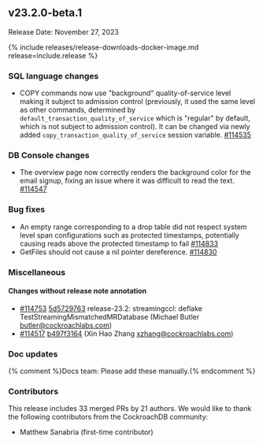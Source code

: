 ## v23.2.0-beta.1

Release Date: November 27, 2023

{% include releases/release-downloads-docker-image.md release=include.release %}

<h3 id="v23-2-0-beta-1-sql-language-changes">SQL language changes</h3>

- COPY commands now use "background" quality-of-service level making it subject to admission control (previously, it used the same level as other commands, determined by `default_transaction_quality_of_service` which is "regular" by default, which is not subject to admission control). It can be changed via newly added `copy_transaction_quality_of_service` session variable. [#114535][#114535]

<h3 id="v23-2-0-beta-1-db-console-changes">DB Console changes</h3>

- The overview page now correctly renders the background color for the email signup, fixing an issue where it was difficult to read the text. [#114547][#114547]

<h3 id="v23-2-0-beta-1-bug-fixes">Bug fixes</h3>

- An empty range corresponding to a drop table did not respect system level span configurations such as protected timestamps, potentially causing reads above the protected timestamp to fail [#114833][#114833]
- GetFiles should not cause a nil pointer dereference. [#114830][#114830]

<h3 id="v23-2-0-beta-1-miscellaneous">Miscellaneous</h3>

<h4 id="v23-2-0-beta-1-changes-without-release-note-annotation">Changes without release note annotation</h4>

- [#114753][#114753] [5d5729763][5d5729763] release-23.2: streamingccl: deflake TestStreamingMismatchedMRDatabase (Michael Butler <butler@cockroachlabs.com>)
- [#114517][#114517] [b497f3164][b497f3164]  (Xin Hao Zhang <xzhang@cockroachlabs.com>)

<h3 id="v23-2-0-beta-1-doc-updates">Doc updates</h3>

{% comment %}Docs team: Please add these manually.{% endcomment %}

<div class="release-note-contributors" markdown="1">

<h3 id="v23-2-0-beta-1-contributors">Contributors</h3>

This release includes 33 merged PRs by 21 authors.
We would like to thank the following contributors from the CockroachDB community:

- Matthew Sanabria (first-time contributor)

</div>

[#114517]: https://github.com/cockroachdb/cockroach/pull/114517
[#114535]: https://github.com/cockroachdb/cockroach/pull/114535
[#114547]: https://github.com/cockroachdb/cockroach/pull/114547
[#114753]: https://github.com/cockroachdb/cockroach/pull/114753
[#114830]: https://github.com/cockroachdb/cockroach/pull/114830
[#114833]: https://github.com/cockroachdb/cockroach/pull/114833
[5d5729763]: https://github.com/cockroachdb/cockroach/commit/5d5729763
[b497f3164]: https://github.com/cockroachdb/cockroach/commit/b497f3164
